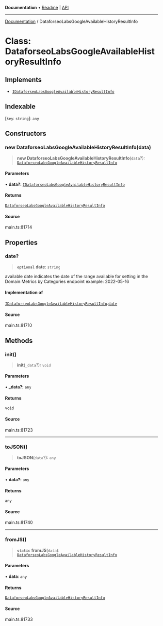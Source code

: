 **Documentation** • [Readme](../README.md) \| [API](../globals.md)

***

[Documentation](../README.md) / DataforseoLabsGoogleAvailableHistoryResultInfo

# Class: DataforseoLabsGoogleAvailableHistoryResultInfo

## Implements

- [`IDataforseoLabsGoogleAvailableHistoryResultInfo`](../interfaces/IDataforseoLabsGoogleAvailableHistoryResultInfo.md)

## Indexable

 \[`key`: `string`\]: `any`

## Constructors

### new DataforseoLabsGoogleAvailableHistoryResultInfo(data)

> **new DataforseoLabsGoogleAvailableHistoryResultInfo**(`data`?): [`DataforseoLabsGoogleAvailableHistoryResultInfo`](DataforseoLabsGoogleAvailableHistoryResultInfo.md)

#### Parameters

• **data?**: [`IDataforseoLabsGoogleAvailableHistoryResultInfo`](../interfaces/IDataforseoLabsGoogleAvailableHistoryResultInfo.md)

#### Returns

[`DataforseoLabsGoogleAvailableHistoryResultInfo`](DataforseoLabsGoogleAvailableHistoryResultInfo.md)

#### Source

main.ts:81714

## Properties

### date?

> **`optional`** **date**: `string`

available date
indicates the date of the range available for setting in the Domain Metrics by Categories endpoint
example:
2022-05-16

#### Implementation of

[`IDataforseoLabsGoogleAvailableHistoryResultInfo`](../interfaces/IDataforseoLabsGoogleAvailableHistoryResultInfo.md).[`date`](../interfaces/IDataforseoLabsGoogleAvailableHistoryResultInfo.md#date)

#### Source

main.ts:81710

## Methods

### init()

> **init**(`_data`?): `void`

#### Parameters

• **\_data?**: `any`

#### Returns

`void`

#### Source

main.ts:81723

***

### toJSON()

> **toJSON**(`data`?): `any`

#### Parameters

• **data?**: `any`

#### Returns

`any`

#### Source

main.ts:81740

***

### fromJS()

> **`static`** **fromJS**(`data`): [`DataforseoLabsGoogleAvailableHistoryResultInfo`](DataforseoLabsGoogleAvailableHistoryResultInfo.md)

#### Parameters

• **data**: `any`

#### Returns

[`DataforseoLabsGoogleAvailableHistoryResultInfo`](DataforseoLabsGoogleAvailableHistoryResultInfo.md)

#### Source

main.ts:81733
